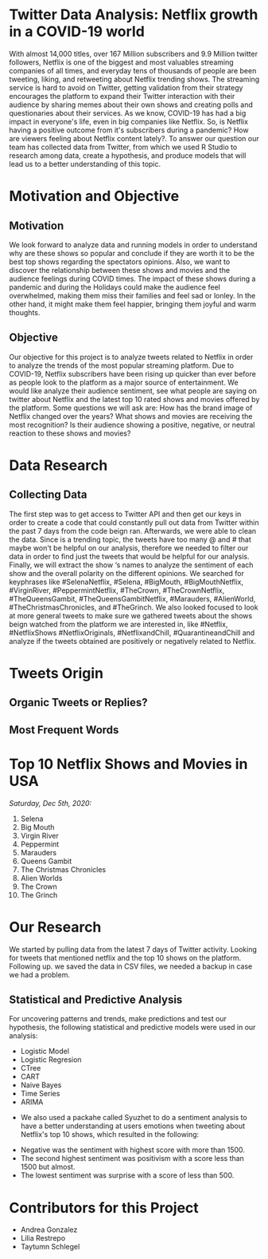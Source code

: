 
#                                                   Twitter Data Analysis: Netflix growth in a COVID-19 world

With almost 14,000 titles, over 167 Million subscribers and 9.9 Million twitter followers, Netflix is one of the biggest and most valuables streaming companies of all times, and everyday tens of thousands of people are been tweeting, liking, and retweeting about Netflix trending shows. The streaming service is hard to avoid on Twitter, getting validation from their strategy encourages the platform to expand their Twitter interaction with their audience by sharing memes about their own shows and creating polls and questionaries about their services. As we know, COVID-19 has had a big impact in everyone's life, even in big companies like Netflix. So, is Netflix having a positive outcome from it's subscribers during a pandemic? How are viewers feeling about Netflix content lately?. To answer our question our team has collected data from Twitter, from which we used R Studio to research among data, create a hypothesis, and produce models that will lead us to a better understanding of this topic. 

# Motivation and Objective

##  Motivation
We look forward to analyze data and running models in order to understand why are these shows so popular and conclude if they are worth it to be the best top shows regarding the spectators opinions. Also, we want to discover the relationship between these shows and movies and the audience feelings during COVID times. The impact of these shows during a pandemic and during the Holidays could make the audience feel overwhelmed, making them miss their families and feel sad or lonley. In the other hand, it might make them feel happier, bringing them joyful and warm thoughts.

## Objective
Our objective for this project is to analyze tweets related to Netflix in order to analyze the trends of the most popular streaming platform. Due to COVID-19, Netflix subscribers have been rising up quicker than ever before as people look to the platform as a major source of entertainment. We would like analyze their audience sentiment, see what people are saying on twitter about Netflix and the latest top 10 rated shows and movies offered by the platform. Some questions we will ask are: How has the brand image of Netflix changed over the years?  What shows and movies are receiving the most recognition? Is their audience showing a positive, negative, or neutral reaction to these shows and movies?

# Data Research

## Collecting Data
The first step was to get access to Twitter API and then get our keys in order to create a code that could constantly pull out data from Twitter within the past 7 days from the code beign ran. Afterwards, we were able to clean the data. Since is a trending topic, the tweets have too many @ and # that maybe won't be helpful on our analysis, therefore we needed to filter our data in order to find just the tweets that would be helpful for our analysis. Finally, we will extract the show ‘s names to analyze the sentiment of each show and the overall polarity on the different opinions. We searched for keyphrases like #SelenaNetflix, #Selena, #BigMouth, #BigMouthNetflix, #VirginRiver, #PeppermintNetflix, #TheCrown, #TheCrownNetflix, #TheQueensGambit, #TheQueensGambitNetflix, #Marauders, #AlienWorld, #TheChristmasChronicles, and #TheGrinch. We also looked focused to look at more general tweets to make sure we gathered tweets about the shows beign watched from the platform we are interested in, like #Netflix, #NetflixShows #NetflixOriginals, #NetflixandChill, #QuarantineandChill and analyze if the tweets obtained are positively or negatively related to Netflix.

# Tweets Origin
## Organic Tweets or Replies?

## Most Frequent Words

# Top 10 Netflix Shows and Movies in USA
*Saturday, Dec 5th, 2020:* 

1. Selena
2. Big Mouth
3. Virgin River 
4. Peppermint
5. Marauders 
6. Queens Gambit 
7. The Christmas Chronicles
8. Alien Worlds 
9. The Crown 
10. The Grinch

# Our Research
We started by pulling data from the latest 7 days of Twitter activity. Looking for tweets that mentioned netflix and the top 10 shows on the platform. Following up. we saved the data in CSV files, we needed a backup in case we had a problem.

## Statistical and Predictive Analysis 
For uncovering patterns and trends, make predictions and test our hypothesis, the following statistical and predictive models were used in our analysis:

* Logistic Model
* Logistic Regresion
* CTree
* CART
* Naive Bayes
* Time Series
* ARIMA

- We also used a packahe called Syuzhet to do a sentiment analysis to have a better understanding at users emotions when tweeting about Netflix's top 10 shows, which resulted in the following: 
* Negative was the sentiment with highest score with more than 1500. 
* The second highest sentiment was positivism with a score less than 1500 but almost.
* The lowest sentiment was surprise with a score of less than 500.

# Contributors for this Project
* Andrea Gonzalez
* Lilia Restrepo
* Taytumn Schlegel
